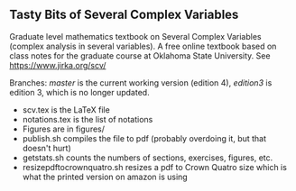 Tasty Bits of Several Complex Variables
---------------------------------------

Graduate level mathematics textbook on Several Complex Variables (complex
analysis in several variables).  A free online textbook based on class notes
for the graduate course at Oklahoma State University.
See https://www.jirka.org/scv/

Branches: _master_ is the current working version (edition 4),
_edition3_ is edition 3, which is no longer updated.

* scv.tex is the LaTeX file
* notations.tex is the list of notations
* Figures are in figures/
* publish.sh compiles the file to pdf (probably overdoing it, but that doesn't hurt)
* getstats.sh counts the numbers of sections, exercises, figures, etc.
* resizepdftocrownquatro.sh resizes a pdf to Crown Quatro size which is what the printed version on amazon is using
